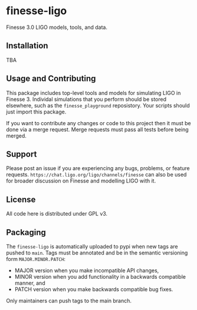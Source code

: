 # finesse-ligo

Finesse 3.0 LIGO models, tools, and data.

## Installation
TBA

## Usage and Contributing
This package includes top-level tools and models for simulating LIGO in Finesse 3. Individal simulations that you perform should be stored elsewhere, such as the `finesse_playground` reposistory. Your scripts should just import this package.

If you want to contribute any changes or code to this project then it must be done via a merge request. Merge requests must pass all tests before being merged.

## Support
Please post an issue if you are experiencing any bugs, problems, or feature requests. `https://chat.ligo.org/ligo/channels/finesse` can also be used for broader discussion on Finesse and modelling LIGO with it.

## License
All code here is distributed under GPL v3.

## Packaging

The `finesse-ligo` is automatically uploaded to pypi when new tags are pushed to `main`. Tags must be annotated and be in the semantic versioning form `MAJOR.MINOR.PATCH`:

- MAJOR version when you make incompatible API changes,
- MINOR version when you add functionality in a backwards compatible manner, and
- PATCH version when you make backwards compatible bug fixes.

Only maintainers can push tags to the main branch.